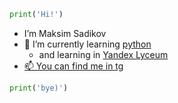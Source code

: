 ``` python
print('Hi!')
```
- I’m Maksim Sadikov
- 🌱 I’m currently learning [python](https://www.python.org)
  - and learning in [Yandex Lyceum](https://yandexlyceum.ru)
- [📫 You can find me in tg](https://t.me/Magprone)
```python
print('bye)')
```
